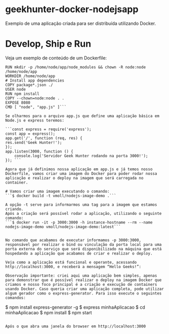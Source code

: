 # geekhunter-docker-nodejsapp
Exemplo de uma aplicação criada para ser distribuída utilizando Docker.

# Develop, Ship e Run

Veja um exemplo de conteúdo de um Dockerfile:

```FROM node:10-alpine
RUN mkdir -p /home/node/app/node_modules && chown -R node:node /home/node/app
WORKDIR /home/node/app
# Install app dependencies
COPY package*.json ./
USER node
RUN npm install
COPY --chown=node:node . .
EXPOSE 8080
CMD [ "node", "app.js" ]```

Se olharmos para o arquivo app.js que define uma aplicação básica em Node.js e express teremos:

```const express = require('express');
const app = express();
app.get('/', function (req, res) {
res.send('Geek Hunter!');
});
app.listen(3000, function () {
	console.log('Servidor Geek Hunter rodando na porta 3000!');
}); ```

Agora que já definimos nossa aplicação em app.js e já temos nosso Dockerfile, vamos criar uma imagem do Docker para poder rodar nossa aplicação e realizar o deploy na imagem que será carregada no container.

# Vamos criar uma imagem executando o comando:
```$ docker build -t vmoll/nodejs-image-demo .```

A opção -t serve para informarmos uma tag para a imagem que estamos criando.
Após a criação será possível rodar a aplicação, utilizando o seguinte comando:
```$ docker run -it -p 3000:3000 -h instance-hostname --rm --name nodejs-image-demo vmoll/nodejs-image-demo:latest```


No comando que acabamos de executar informamos -p 3000:3000, responsável por realizar o bind ou vinculação da porta local para uma porta externa do serviço que será disponibilizado na máquina que está hospedando a aplicação que acabamos de criar e realizar o deploy.

Veja como a aplicação está funcional e operante, acessando http://localhost:3000, e receberá a mensagem “Hello Geeks!”:

Observação importante: criei aqui uma aplicação bem simples, apenas para demonstrar que é possível realizar o deploy na imagem Docker que criamos e nosso foco principal é a criação e execução de containers usando Docker. Caso queria criar uma aplicação completa, pode utilizar algum gerador como o express-generator. Para isso execute o seguintes comandos:

```
$ npm install express-generator -g
$ express minhaAplicacao
$ cd minhaAplicacao
$ npm install
$ npm start
```

Após o que abra uma janela do browser em http://localhost:3000


